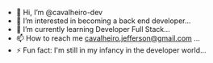 - 👋 Hi, I’m @cavalheiro-dev
- 👀 I’m interested in becoming a back end developer...
- 🌱 I’m currently learning Developer Full Stack...
- 📫 How to reach me cavalheiro.jefferson@gmail.com ...
- ⚡ Fun fact: I'm still in my infancy in the developer world...

<!---
cavalheiro-dev/cavalheiro-dev is a ✨ special ✨ repository because its `README.md` (this file) appears on your GitHub profile.
You can click the Preview link to take a look at your changes.
--->
